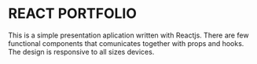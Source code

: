 # REACT PORTFOLIO
This is a simple presentation aplication written with Reactjs. 
There are few functional components that comunicates together with props and hooks.
The design is responsive to all sizes devices. 